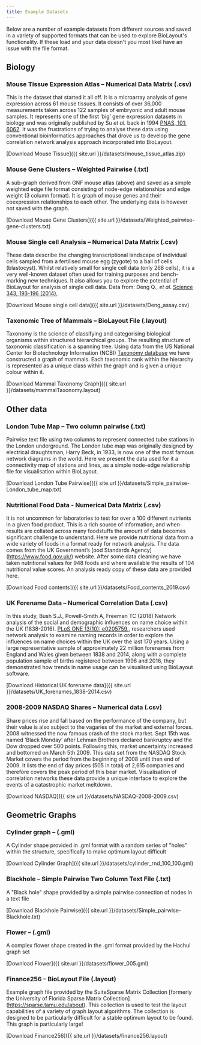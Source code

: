 ```yaml
---
title: Example Datasets
---
```


Below are a number of example datasets from different sources and saved in a variety of supported formats that can be used to explore BioLayout's functionality. If these load and your data doesn't you most likel have an issue with the file format.

## **Biology**

### **Mouse Tissue Expression Atlas** – Numerical Data Matrix (.csv)

This is the dataset that started it all off. It is a microarray analysis of gene expression across 61 mouse tissues. It consists of over 36,000 measurements taken across 122 samples of embryonic and adult mouse samples. It represents one of the first ‘big’ gene expression datasets in biology and was originally published by Su _et al._ back in 1994 [PNAS, 101: 6062](https://www.ncbi.nlm.nih.gov/pmc/articles/PMC395923/). It was the frustrations of trying to analyse these data using conventional bioinformatics approaches that drove us to develop the gene correlation network analysis approach incorporated into BioLayout.

[Download Mouse Tissue]({{ site.url }}/datasets/mouse_tissue_atlas.zip)

### **Mouse Gene Clusters** – Weighted Pairwise (.txt)

A sub-graph derived from GNF mouse atlas (above) and saved as a simple weighted edge file format consisting of node-edge relationships and edge weight (3 column format). It is graph of mouse genes and their coexpression relationships to each other. The underlying data is however not saved with the graph.

[Download Mouse Gene Clusters]({{ site.url }}/datasets/Weighted_pairwise-gene-clusters.txt)


### **Mouse Single cell Analysis** – Numerical Data Matrix (.csv)

These data describe the changing transcriptional landscape of individual cells sampled from a fertilised mouse egg (zygote) to a ball of cells (blastocyst). Whilst relatively small for single cell data (only 268 cells), it is a very well-known dataset often used for training purposes and bench-marking new techniques. It also allows you to explore the potential of BioLayout for analysis of single cell data. Data from: Deng Q., _et al_.  [Science 343, 193-196 (2014).](http://science.sciencemag.org/content/343/6167/193.long)

[Download Mouse single cell data]({{ site.url }}/datasets/Deng_assay.csv)

### **Taxonomic Tree  of Mammals** – BioLayout File (.layout)

Taxonomy is the science of classifying and categorising biological organisms within structured hierarchical groups. The resulting structure of taxonomic classification is a spanning tree. Using data from the US National Center for Biotechnology Information (NCBI) [Taxonomy database](https://www.ncbi.nlm.nih.gov/taxonomy/) we have constructed a graph of mammals. Each taxonomic rank within the hierarchy is represented as a unique class within the graph and is given a unique colour within it.

[Download Mammal Taxonomy Graph]({{ site.url }}/datasets/mammalTaxonomy.layout)


## **Other data**

### **London Tube Map** – Two column pairwise (.txt)

Pairwise text file using two columns to represent connected tube stations in the London underground. The London tube map was originally designed by electrical draughtsman, Harry Beck, in 1933, is now one of the most famous network diagrams in the world. Here we present the data used for it a connectivity map of stations and lines, as a simple node-edge relationship file for visualisation within BioLayout.

[Download London Tube Pairwise]({{ site.url }}/datasets/Simple_pairwise-London_tube_map.txt)

### **Nutritional Food Data** - Numerical Data Matrix (.csv)

It is not uncommon for laboratories to test for over a 100 different nutrients in a given food product. This is a rich source of information, and when results are collated across many foodstuffs the amount of data becomes significant challenge to understand. Here we provide nutritional data from a wide variety of foods in a format ready for network analysis. The data comes from the UK Government’s [ood Standards Agency] (https://www.food.gov.uk/) website. After some data cleaning we have taken nutritional values for 948 foods and where available the results of 104 nutritional value scores. An analysis ready copy of these data are provided here.

[Download Food contents]({{ site.url }}/datasets/Food_contents_2019.csv)


### **UK Forename Data** – Numerical Correlation Data (.csv)

In this study, Bush S.J., Powell-Smith A, Freeman TC (2018) Network analysis of the social and demographic influences on name choice within the UK (1838-2016). [PLoS ONE 13(10): e0205759.](https://journals.plos.org/plosone/article?id=10.1371/journal.pone.0205759), researchers used network analysis to examine naming records in order to explore the influences on name choices within the UK over the last 170 years. Using a large representative sample of approximately 22 million forenames from England and Wales given between 1838 and 2014, along with a complete population sample of births registered between 1996 and 2016, they demonstrated how trends in name usage can be visualised using BioLayout software. 

[Download Historical UK forename data]({{ site.url }}/datasets/UK_forenames_1838-2014.csv)

### **2008-2009 NASDAQ Shares** – Numerical data (.csv)

Share prices rise and fall based on the performance of the company, but their value is also subject to the vagaries of the market and external forces. 2008 witnessed the now famous crash of the stock market. Sept 15th was named ‘Black Monday’ after Lehman Brothers declared bankruptcy and the Dow dropped over 500 points. Following this, market uncertainty increased and bottomed on March 5th 2009. This data set from the NASDAQ Stock Market covers the period from the beginning of 2008 until then end of 2009. It lists the end of day prices (505 in total) of 2,615 companies and therefore covers the peak period of this bear market. Visualisation of correlation networks these data provide a unique interface to explore the events of a catastrophic market meltdown.

[Download NASDAQ]({{ site.url }}/datasets/NASDAQ-2008-2009.csv)


## **Geometric Graphs**

### **Cylinder graph** – (.gml)

A Cylinder shape provided in .gml format with a random series of "holes" within the structure, specifically to make optimum layout difficult

[Download Cylinder Graph]({{ site.url }}/datasets/cylinder_rnd_100_100.gml)

### **Blackhole** – Simple Pairwise Two Column Text File (.txt)

A "Black hole" shape provided by a simple pairwise connection of nodes in a text file

[Download Blackhole Pairwise]({{ site.url }}/datasets/Simple_pairwise-Blackhole.txt)

### **Flower** – (.gml)

A complex flower shape created in the .gml format provided by the Hachul graph set

[Download Flower]({{ site.url }}/datasets/flower_005.gml)

### **Finance256** – BioLayout File (.layout)

Example graph file provided by the SuiteSparse Matrix Collection [formerly the University of Florida Sparse Matrix Collection] (https://sparse.tamu.edu/about). This collection is used to test the layout capabilities of a variety of graph layout algorithms. The collection is designed to be particularly difficult for a stable optimum layout to be found. This graph is particularly large!

[Download Finance256]({{ site.url }}/datasets/finance256.layout)
